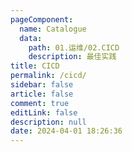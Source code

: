 ```yaml
---
pageComponent:
  name: Catalogue
  data:
    path: 01.运维/02.CICD
    description: 最佳实践
title: CICD
permalink: /cicd/
sidebar: false
article: false
comment: true
editLink: false
description: null
date: 2024-04-01 18:26:36
---
```

